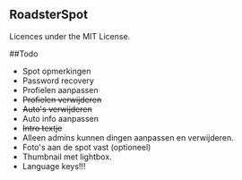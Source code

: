 ## RoadsterSpot

Licences under the MIT License.

##Todo

*   Spot opmerkingen
*   Password recovery
*   Profielen aanpassen
*   ~~Profielen verwijderen~~
*   ~~Auto's verwijderen~~
*   Auto info aanpassen
*   ~~Intro textje~~
*   Alleen admins kunnen dingen aanpassen en verwijderen.
*   Foto's aan de spot vast (optioneel)
*   Thumbnail met lightbox.
*   Language keys!!!
